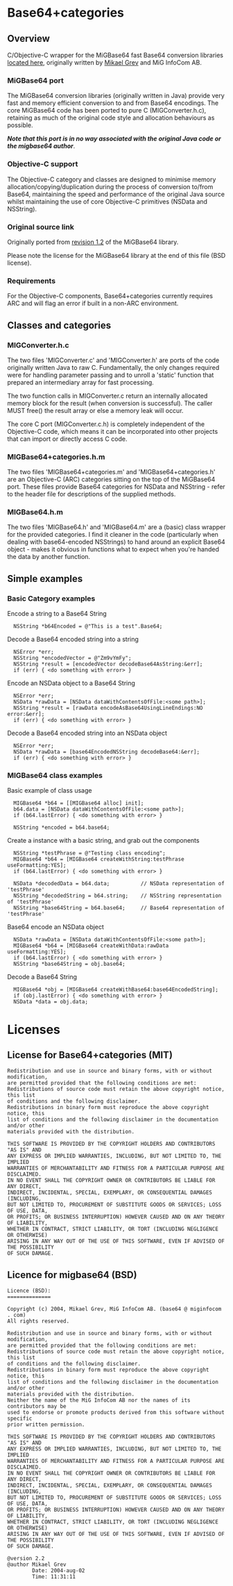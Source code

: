 Base64+categories
=================

Overview
--------

C/Objective-C wrapper for the MiGBase64 fast Base64 conversion libraries [located here](http://migbase64.sourceforge.net "Original Java source code"), originally written by [Mikael Grev](http://sourceforge.net/users/mgrev "Original author") and MiG InfoCom AB.

### MiGBase64 port

The MiGBase64 conversion libraries (originally written in Java) provide very fast and memory efficient conversion to and from Base64 encodings.  The core MiGBase64 code has been ported to pure C (MIGConverter.h.c), retaining as much of the original code style and allocation behaviours as possible.

***Note that this port is in no way associated with the original Java code or the migbase64 author***.

### Objective-C support

The Objective-C category and classes are designed to minimise memory allocation/copying/duplication during the process of conversion to/from Base64, maintaining the speed and performance of the original Java source whilst maintaining the use of core Objective-C primitives (NSData and NSString).

### Original source link

Originally ported from [revision 1.2](http://migbase64.cvs.sourceforge.net/viewvc/migbase64/migbase64/src/util/Base64.java?revision=1.2&content-type=text%2Fplain "Original MiGBase64 revision link") of the MiGBase64 library.

Please note the license for the MiGBase64 library at the end of this file (BSD license).

### Requirements

For the Objective-C components, Base64+categories currently requires ARC and will flag an error if built in a non-ARC environment.

Classes and categories
----------------------

### MIGConverter.h.c

The two files 'MIGConverter.c' and 'MIGConverter.h' are ports of the code originally written Java to raw C.  Fundamentally, the only changes required were for handling parameter passing and to unroll a 'static' function that prepared an intermediary 
array for fast processing.

The two function calls in MIGConverter.c return an internally allocated memory block for the result (when conversion is successful).  The caller MUST free() the result array or else a memory leak will occur.

The core C port (MIGConverter.c.h) is completely independent of the Objective-C code, which means it can be incorporated into other projects that can import or directly access C code.

### MIGBase64+categories.h.m

The two files 'MIGBase64+categories.m' and 'MIGBase64+categories.h' are an Objective-C (ARC) categories sitting on the top of the MiGBase64 port.  These files provide Base64 categories for NSData and NSString - refer to the header file for descriptions of the supplied methods.

### MIGBase64.h.m

The two files 'MIGBase64.h' and 'MIGBase64.m' are a (basic) class wrapper for the provided categories.  I find it cleaner in the code (particularly when dealing with base64-encoded NSStrings) to hand around an explicit Base64 object - makes it obvious in functions what to expect when you're handed the data by another function.

Simple examples
---------------

### Basic Category examples

Encode a string to a Base64 String

      NSString *b64Encoded = @"This is a test".Base64;

Decode a Base64 encoded string into a string

      NSError *err;
      NSString *encodedVector = @"Zm9vYmFy";
      NSString *result = [encodedVector decodeBase64AsString:&err];
      if (err) { <do something with error> }

Encode an NSData object to a Base64 String

      NSError *err;
      NSData *rawData = [NSData dataWithContentsOfFile:<some path>];
      NSString *result = [rawData encodeAsBase64UsingLineEndings:NO error:&err];
      if (err) { <do something with error> }

Decode a Base64 encoded string into an NSData object

      NSError *err;
      NSData *rawData = [base64EncodedNSString decodeBase64:&err];
      if (err) { <do something with error> }


### MIGBase64 class examples

Basic example of class usage

      MIGBase64 *b64 = [[MIGBase64 alloc] init];
      b64.data = [NSData dataWithContentsOfFile:<some path>];
      if (b64.lastError) { <do something with error> }
      
      NSString *encoded = b64.base64;

Create a instance with a basic string, and grab out the components

      NSString *testPhrase = @"Testing class encoding";
      MIGBase64 *b64 = [MIGBase64 createWithString:testPhrase useFormatting:YES];
      if (b64.lastError) { <do something with error> }
    
      NSData *decodedData = b64.data;          // NSData representation of 'testPhrase'
      NSString *decodedString = b64.string;    // NSString representation of 'testPhrase'
      NSString *base64String = b64.base64;     // Base64 representation of 'testPhrase'

Base64 encode an NSData object

      NSData *rawData = [NSData dataWithContentsOfFile:<some path>];
      MIGBase64 *b64 = [MIGBase64 createWithData:rawData useFormatting:YES];
      if (b64.lastError) { <do something with error> }
      NSString *base64String = obj.base64;

Decode a Base64 String

      MIGBase64 *obj = [MIGBase64 createWithBase64:base64EncodedString];
      if (obj.lastError) { <do something with error> }
      NSData *data = obj.data;

Licenses
========

License for Base64+categories (MIT)
-----------------------------------

    Redistribution and use in source and binary forms, with or without modification,
    are permitted provided that the following conditions are met:
    Redistributions of source code must retain the above copyright notice, this list
    of conditions and the following disclaimer.
    Redistributions in binary form must reproduce the above copyright notice, this
    list of conditions and the following disclaimer in the documentation and/or other
    materials provided with the distribution.
    
    THIS SOFTWARE IS PROVIDED BY THE COPYRIGHT HOLDERS AND CONTRIBUTORS "AS IS" AND
    ANY EXPRESS OR IMPLIED WARRANTIES, INCLUDING, BUT NOT LIMITED TO, THE IMPLIED
    WARRANTIES OF MERCHANTABILITY AND FITNESS FOR A PARTICULAR PURPOSE ARE DISCLAIMED.
    IN NO EVENT SHALL THE COPYRIGHT OWNER OR CONTRIBUTORS BE LIABLE FOR ANY DIRECT,
    INDIRECT, INCIDENTAL, SPECIAL, EXEMPLARY, OR CONSEQUENTIAL DAMAGES (INCLUDING,
    BUT NOT LIMITED TO, PROCUREMENT OF SUBSTITUTE GOODS OR SERVICES; LOSS OF USE, DATA,
    OR PROFITS; OR BUSINESS INTERRUPTION) HOWEVER CAUSED AND ON ANY THEORY OF LIABILITY,
    WHETHER IN CONTRACT, STRICT LIABILITY, OR TORT (INCLUDING NEGLIGENCE OR OTHERWISE)
    ARISING IN ANY WAY OUT OF THE USE OF THIS SOFTWARE, EVEN IF ADVISED OF THE POSSIBILITY
    OF SUCH DAMAGE. 
 
Licence for migbase64 (BSD)
---------------------------

    Licence (BSD):
    ==============
    
    Copyright (c) 2004, Mikael Grev, MiG InfoCom AB. (base64 @ miginfocom . com)
    All rights reserved.
    
    Redistribution and use in source and binary forms, with or without modification,
    are permitted provided that the following conditions are met:
    Redistributions of source code must retain the above copyright notice, this list
    of conditions and the following disclaimer.
    Redistributions in binary form must reproduce the above copyright notice, this
    list of conditions and the following disclaimer in the documentation and/or other
    materials provided with the distribution.
    Neither the name of the MiG InfoCom AB nor the names of its contributors may be
    used to endorse or promote products derived from this software without specific
    prior written permission.
    
    THIS SOFTWARE IS PROVIDED BY THE COPYRIGHT HOLDERS AND CONTRIBUTORS "AS IS" AND
    ANY EXPRESS OR IMPLIED WARRANTIES, INCLUDING, BUT NOT LIMITED TO, THE IMPLIED
    WARRANTIES OF MERCHANTABILITY AND FITNESS FOR A PARTICULAR PURPOSE ARE DISCLAIMED.
    IN NO EVENT SHALL THE COPYRIGHT OWNER OR CONTRIBUTORS BE LIABLE FOR ANY DIRECT,
    INDIRECT, INCIDENTAL, SPECIAL, EXEMPLARY, OR CONSEQUENTIAL DAMAGES (INCLUDING,
    BUT NOT LIMITED TO, PROCUREMENT OF SUBSTITUTE GOODS OR SERVICES; LOSS OF USE, DATA,
    OR PROFITS; OR BUSINESS INTERRUPTION) HOWEVER CAUSED AND ON ANY THEORY OF LIABILITY,
    WHETHER IN CONTRACT, STRICT LIABILITY, OR TORT (INCLUDING NEGLIGENCE OR OTHERWISE)
    ARISING IN ANY WAY OUT OF THE USE OF THIS SOFTWARE, EVEN IF ADVISED OF THE POSSIBILITY
    OF SUCH DAMAGE.
    
    @version 2.2
    @author Mikael Grev
            Date: 2004-aug-02
            Time: 11:31:11



